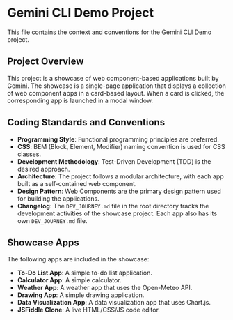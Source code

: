# Gemini CLI Demo Project

This file contains the context and conventions for the Gemini CLI Demo project.

## Project Overview

This project is a showcase of web component-based applications built by Gemini. The showcase is a single-page application that displays a collection of web component apps in a card-based layout. When a card is clicked, the corresponding app is launched in a modal window.

## Coding Standards and Conventions

*   **Programming Style**: Functional programming principles are preferred.
*   **CSS**: BEM (Block, Element, Modifier) naming convention is used for CSS classes.
*   **Development Methodology**: Test-Driven Development (TDD) is the desired approach.
*   **Architecture**: The project follows a modular architecture, with each app built as a self-contained web component.
*   **Design Pattern**: Web Components are the primary design pattern used for building the applications.
*   **Changelog**: The `DEV_JOURNEY.md` file in the root directory tracks the development activities of the showcase project. Each app also has its own `DEV_JOURNEY.md` file.

## Showcase Apps

The following apps are included in the showcase:

*   **To-Do List App**: A simple to-do list application.
*   **Calculator App**: A simple calculator.
*   **Weather App**: A weather app that uses the Open-Meteo API.
*   **Drawing App**: A simple drawing application.
*   **Data Visualization App**: A data visualization app that uses Chart.js.
*   **JSFiddle Clone**: A live HTML/CSS/JS code editor.